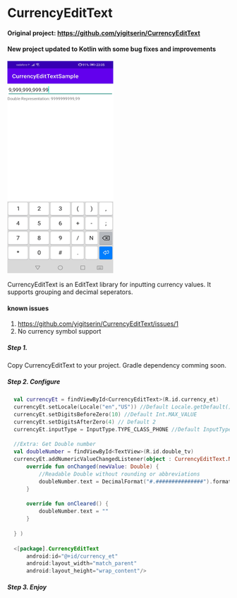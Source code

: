 # CurrencyEditText

#### Original project: https://github.com/yigitserin/CurrencyEditText
#### New project updated to Kotlin with some bug fixes and improvements

<img src="https://raw.githubusercontent.com/GMCristiano/CurrencyEditText/main/example.jpg" width="240" height="480" />

CurrencyEditText is an EditText library for inputting currency values. It supports grouping and decimal seperators.

#### known issues
1. https://github.com/yigitserin/CurrencyEditText/issues/1
2. No currency symbol support

##### Step 1.

Copy CurrencyEditText to your project.
Gradle dependency comming soon.


##### Step 2. Configure
```kotlin
  val currencyEt = findViewById<CurrencyEditText>(R.id.currency_et)
  currencyEt.setLocale(Locale("en","US")) //Default Locale.getDefault()
  currencyEt.setDigitsBeforeZero(10) //Default Int.MAX_VALUE
  currencyEt.setDigitsAfterZero(4) // Default 2
  currencyEt.inputType = InputType.TYPE_CLASS_PHONE //Default InputType.TYPE_CLASS_PHONE

  //Extra: Get Double number
  val doubleNumber = findViewById<TextView>(R.id.double_tv)
  currencyEt.addNumericValueChangedListener(object : CurrencyEditText.NumericValueWatcher{
      override fun onChanged(newValue: Double) {
          //Readable Double without rounding or abbreviations
          doubleNumber.text = DecimalFormat("#.###############").format(newValue)
      }

      override fun onCleared() {
          doubleNumber.text = ""
      }

  } )

  <[package].CurrencyEditText
      android:id="@+id/currency_et"
      android:layout_width="match_parent"
      android:layout_height="wrap_content"/>

 ```

##### Step 3. Enjoy
